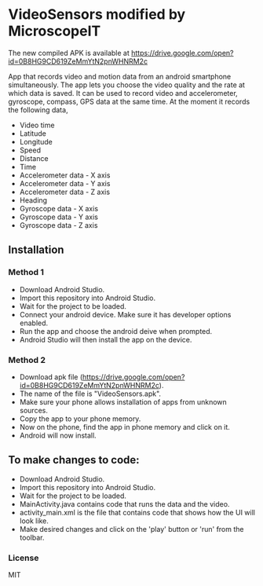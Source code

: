 # VideoSensors modified by MicroscopeIT

The new compiled APK is available at https://drive.google.com/open?id=0B8HG9CD619ZeMmYtN2pnWHNRM2c 

App that records video and motion data from an android smartphone simultaneously. 
The app lets you choose the video quality and the rate at which data is saved.
It can be used to record video and accelerometer, gyroscope, compass, GPS data at the same time.
At the moment it records the following data,
- Video time
- Latitude
- Longitude 
- Speed
- Distance
- Time
- Accelerometer data - X axis
- Accelerometer data - Y axis
- Accelerometer data - Z axis
- Heading
- Gyroscope data - X axis
- Gyroscope data - Y axis
- Gyroscope data - Z axis


## Installation 
### Method 1 

 - Download Android Studio.
 - Import this repository into Android Studio.
 - Wait for the project to be loaded. 
 - Connect your android device. Make sure it has developer options enabled.
 - Run the app and choose the android deive when prompted.
 - Android Studio will then install the app on the device. 

### Method 2

- Download apk file (https://drive.google.com/open?id=0B8HG9CD619ZeMmYtN2pnWHNRM2c).
- The name of the file is "VideoSensors.apk".
- Make sure your phone allows installation of apps from unknown sources.
- Copy the app to your phone memory.
- Now on the phone, find the app in phone memory and click on it.
- Android will now install.

## To make changes to code: 

 - Download Android Studio.
 - Import this repository into Android Studio.
 - Wait for the project to be loaded. 
 - MainActivity.java contains code that runs the data and the video.
 - activity_main.xml is the file that contains code that shows how the UI will look like.
 - Make desired changes and click on the 'play' button or 'run' from the toolbar. 



### License

MIT
